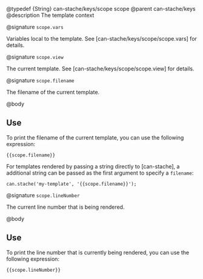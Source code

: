 @typedef {String} can-stache/keys/scope scope
@parent can-stache/keys
@description The template context

@signature `scope.vars`

Variables local to the template. See [can-stache/keys/scope/scope.vars] for details.

@signature `scope.view`

The current template. See [can-stache/keys/scope/scope.view] for details.

@signature `scope.filename`

The filename of the current template.

@body

## Use

To print the filename of the current template, you can use the following expression:

```
{{scope.filename}}
```

For templates rendered by passing a string directly to [can-stache], a additional string can be passed as the first argument to specify a `filename`:

```
can.stache('my-template', '{{scope.filename}}');
```

@signature `scope.lineNumber`

The current line number that is being rendered.

@body

## Use

To print the line number that is currently being rendered, you can use the following expression:

```
{{scope.lineNumber}}
```
